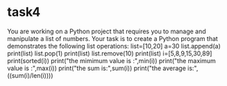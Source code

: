 # task4
You are working on a Python project that requires you to manage and manipulate a list of numbers. Your task is to create a Python program that demonstrates the following list operations:
list=[10,20]
a=30
list.append(a)
print(list)
list.pop(1)
print(list)
list.remove(10)
print(list)
i=[5,8,9,15,30,89]
print(sorted(i))
print("the mimimum value is :",min(i))
print("the maximum value is :",max(i))
print("the sum is:",sum(i))
print("the average is:",((sum(i)/len(i))))

